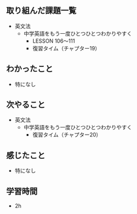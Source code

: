 ## 取り組んだ課題一覧
- 英文法
  - 中学英語をもう一度ひとつひとつわかりやすく
    - LESSON 106〜111
    - 復習タイム（チャプター19）

## わかったこと
- 特になし
## 次やること
- 英文法
  - 中学英語をもう一度ひとつひとつわかりやすく
    - 復習タイム（チャプター20）
## 感じたこと
- 特になし
## 学習時間
- 2h